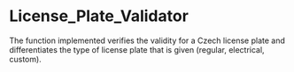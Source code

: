 # License_Plate_Validator
The function implemented verifies the validity for a Czech license plate and differentiates the type of license plate that is given (regular, electrical, custom). 
